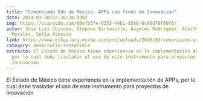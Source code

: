 ```yaml
---
title: "Comunicado Edo de México: APPs con fines de Innovación"
date: 2014-03-20T22:26:26.990Z
img: https://ucarecdn.com/60efb5fe-0353-44b1-8560-6c98d78f60f6/
autor: José Luis Chicoma, Stephen Birtwistle, Ángeles Rodríguez, Aleithya
  Morales, Sofía Alessio
link: https://www.ethos.org.mx/wp-content/uploads/2016/03/comunicado-edomex.pdf
category: desarrollo-sostenible
extracto: El Estado de México tiene experiencia en la implementación de APPs,
  por lo cual debe trasladar el uso de este instrumento para proyectos de
  Innovación
---
```

El Estado de México tiene experiencia en la implementación de APPs, por lo cual debe trasladar el uso de este instrumento para proyectos de Innovación